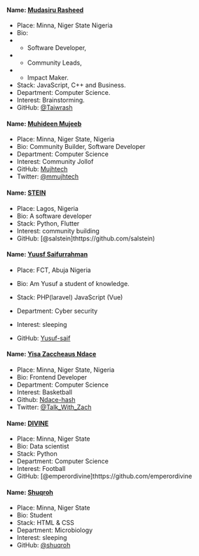 #### Name: [Mudasiru Rasheed](https://github.com/Taiwrash)
- Place: Minna, Niger State Nigeria
- Bio: 
-    * Software Developer,
-    * Community Leads,
-    * Impact Maker.
- Stack: JavaScript, C++ and Business.
- Department: Computer Science.
- Interest: Brainstorming.
- GitHub: [@Taiwrash](https://github.com/Taiwrash)

#### Name: [Muhideen Mujeeb](https://github.com/Mujhtech)
- Place: Minna, Niger State, Nigeria
- Bio: Community Builder, Software Developer
- Department: Computer Science
- Interest: Community Jollof
- GitHub: [Mujhtech](https://github.com/Mujhtech)
- Twitter: [@mmujhtech](https://twitter.com/mmujhtech)


#### Name: [STEIN](https://github.com/salstein)
- Place: Lagos, Nigeria
- Bio: A software developer
- Stack: Python, Flutter
- Interest: community building
- GitHub: [@salstein]thttps://github.com/salstein)


#### Name: [Yuusf Saifurrahman](https://github.com/yusuf-saif)

- Place: FCT, Abuja Nigeria

- Bio: Am Yusuf a student of knowledge.

- Stack: PHP(laravel) JavaScript (Vue)

- Department: Cyber security

- Interest: sleeping

- GitHub: [Yusuf-saif](https://github.com/yusuf-saif)

#### Name: [Yisa Zaccheaus Ndace](https://github.com/Ndace-hash)
- Place: Minna, Niger State, Nigeria
- Bio: Frontend Developer
- Department: Computer Science
- Interest: Basketball
- Github: [Ndace-hash](https://github.com/Ndace-hash)
- Twitter: [@Talk_With_Zach](https://twitter.com/Talk_With_Zach)

#### Name: [DIVINE](https://github.com/emperordivine)
- Place: Minna, Niger State
- Bio: Data scientist
- Stack: Python
- Department: Computer Science
- Interest: Football
- GitHub: [@emperordivine]thttps://github.com/emperordivine

#### Name: [Shuqroh](https://github.com/shuqroh)

- Place: Minna, Niger State
- Bio: Student
- Stack: HTML & CSS
- Department: Microbiology
- Interest: sleeping
- GitHub: [@shuqroh](https://github.com/shuqroh)
